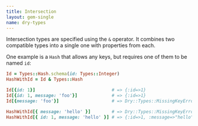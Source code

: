 ```yaml
---
title: Intersection
layout: gem-single
name: dry-types
---
```


Intersection types are specified using the `&` operator. It combines two
compatible types into a single one with properties from each.

One example is a `Hash` that allows any keys, but requires one of them to be named `id`:

```ruby
Id = Types::Hash.schema(id: Types::Integer)
HashWithId = Id & Types::Hash

Id[{id: 1}]                             # => {:id=>1}
Id[{id: 1, message: 'foo'}]             # => {:id=>1}
Id[{message: 'foo'}]                    # => Dry::Types::MissingKeyError: :id is missing in Hash input

HashWithId[{ message: 'hello' }]        # => Dry::Types::MissingKeyError: :id is missing in Hash input
HashWithId[{ id: 1, message: 'hello' }] # => {:id=>1, :message=>"hello"}
```
